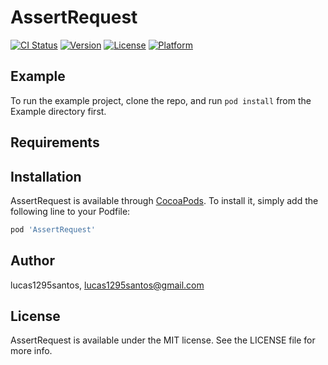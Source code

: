 # AssertRequest

[![CI Status](https://img.shields.io/travis/lucas1295santos/AssertRequest.svg?style=flat)](https://travis-ci.org/lucas1295santos/AssertRequest)
[![Version](https://img.shields.io/cocoapods/v/AssertRequest.svg?style=flat)](https://cocoapods.org/pods/AssertRequest)
[![License](https://img.shields.io/cocoapods/l/AssertRequest.svg?style=flat)](https://cocoapods.org/pods/AssertRequest)
[![Platform](https://img.shields.io/cocoapods/p/AssertRequest.svg?style=flat)](https://cocoapods.org/pods/AssertRequest)

## Example

To run the example project, clone the repo, and run `pod install` from the Example directory first.

## Requirements

## Installation

AssertRequest is available through [CocoaPods](https://cocoapods.org). To install
it, simply add the following line to your Podfile:

```ruby
pod 'AssertRequest'
```

## Author

lucas1295santos, lucas1295santos@gmail.com

## License

AssertRequest is available under the MIT license. See the LICENSE file for more info.
